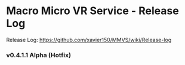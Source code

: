 # Macro Micro VR Service - Release Log
Release Log: https://github.com/xavier150/MMVS/wiki/Release-log

###  v0.4.1.1 Alpha (Hotfix)
